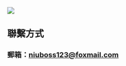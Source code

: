 <img src="https://github-readme-stats.vercel.app/api?username=NiuBoss123&show_icons=true&icon_color=E91E63&title_color=FB7299&hide_border=true&locale=cn" />

## 聯繫方式
### 郵箱：niuboss123@foxmail.com
